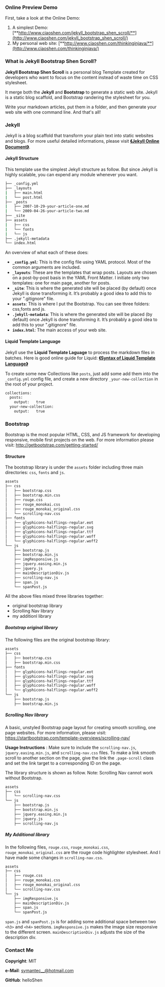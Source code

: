 
### Online Preview Demo

First, take a look at the Online Demo:
1. A simplest Demo: [**http://www.ciaoshen.com/jekyll_bootstrap_shen_scroll/**](http://www.ciaoshen.com/jekyll_bootstrap_shen_scroll/)
2. My personal web site: [**http://www.ciaoshen.com/thinkinginjava/**](http://www.ciaoshen.com/thinkinginjava/)

### What is Jekyll Bootstrap Shen Scroll?

**Jekyll Bootstrap Shen Scroll** is a personal blog Template created for developers who want to
focus on the content instead of waste time on CSS stylesheet.


It merge both the **Jekyll** and **Bootstrap** to generate a static web site. Jekyll is a static blog scaffold, and Bootstrap randering the stylesheet for you.


Write your markdown articles, put them in a folder, and then generate your web site with one command line. And that's all!

### Jekyll

Jekyll is a blog scaffold that transform your plain text into static websites and blogs. For more useful detailed informations, please visit [**《Jekyll Online Document》**](https://jekyllrb.com/docs/home/).

#### Jekyll Structure

This template use the simplest Jekyll structure as follow. But since Jekyll is highly scalable, you can expend any module whenever you want.

```bash
├── _config.yml
├── _layouts
|   ├── main.html
|   └── post.html
├── _posts
|   ├── 2007-10-29-your-article-one.md
|   └── 2009-04-26-your-article-two.md
├── _site
├── assets
|   ├── css
|   └── fonts
|   └── js
├── .jekyll-metadata
└── index.html
```

An overview of what each of these does:

* **`_config.yml`**: This is the config file using YAML protocol. Most of the common arguments are included.
* **`_layouts`**: These are the templates that wrap posts. Layouts are chosen on a post-by-post basis in the YAML Front Matter. I initiate only two templates: one for main page, another for posts.
* **`_site`**: This is where the generated site will be placed (by default) once Jekyll is done transforming it. It’s probably a good idea to add this to your ".gitignore" file.
* **`assets`**: This is where I put the Bootstrap. You can see three folders: css,fonts and js.
* **`.jekyll-metadata`**: This is where the generated site will be placed (by default) once Jekyll is done transforming it. It’s probably a good idea to add this to your ".gitignore" file.
* **`index.html`**: The main access of your web site.


#### Liquid Template Language

Jekyll use the **Liquid Template Laguage** to process the markdown files in batches. Here is good online guide for Liquid: [**《Syntax of Liquid Template Language》**](https://github.com/shopify/liquid/wiki/liquid-for-designers)


To create some new Collections like `posts`, just add some add them into the `_config.yml` config file, and create a new directory `_your-new-collection` in the root of your project.

```bash
collections:
  posts:
    output:   true
  your-new-collection:
    output:   true
```

### Bootstrap
Bootstrap is the most popular HTML, CSS, and JS framework for developing responsive, mobile first projects on the web. For more information please visit: http://getbootstrap.com/getting-started/

#### Structure

The bootstrap library is  under the `assets` folder including three main directories: `css`, `fonts` and `js`.

```bash
assets
├── css
│   ├── bootstrap.css
│   ├── bootstrap.min.css
│   ├── rouge.css
│   ├── rouge_monokai.css
│   ├── rouge_monokai_original.css
│   └── scrolling-nav.css
├── fonts
│   ├── glyphicons-halflings-regular.eot
│   ├── glyphicons-halflings-regular.svg
│   ├── glyphicons-halflings-regular.ttf
│   ├── glyphicons-halflings-regular.woff
│   └── glyphicons-halflings-regular.woff2
└── js
    ├── bootstrap.js
    ├── bootstrap.min.js
    ├── imgResponsive.js
    ├── jquery.easing.min.js
    ├── jquery.js
    ├── mainDescriptionDiv.js
    ├── scrolling-nav.js
    ├── span.js
    └── spanPost.js
```

All the above files mixed three libraries together:
* original bootstrap library
* Scrolling Nav library
* my additionl library

##### Bootstrap original library

The following files are the original bootstrap library:

```bash
assets
├── css
│   ├── bootstrap.css
│   ├── bootstrap.min.css
├── fonts
│   ├── glyphicons-halflings-regular.eot
│   ├── glyphicons-halflings-regular.svg
│   ├── glyphicons-halflings-regular.ttf
│   ├── glyphicons-halflings-regular.woff
│   └── glyphicons-halflings-regular.woff2
└── js
    ├── bootstrap.js
    ├── bootstrap.min.js
```

##### Scrolling Nav library

A basic, unstyled Bootstrap page layout for creating smooth scrolling, one page websites. For more information, please visit:  https://startbootstrap.com/template-overviews/scrolling-nav/

**Usage Instructions** : Make sure to include the `scrolling-nav.js`, `jquery.easing.min.js`, and `scrolling-nav.css` files. To make a link smooth scroll to another section on the page, give the link the `.page-scroll` class and set the link target to a corresponding ID on the page.

The library structure is shown as follow. Note: Scrolling Nav cannot work without Bootstrap.

```bash
assets
├── css
│   └── scrolling-nav.css
└── js
    ├── bootstrap.js
    ├── bootstrap.min.js
    ├── jquery.easing.min.js
    ├── jquery.js
    ├── scrolling-nav.js
```

##### My Additional library

In the following files, `rouge.css`, `rouge_monokai.css`, `rouge_monokai_original.css` are the rouge code highlighter stylesheet. And I have made some changes in `scrolling-nav.css`.

```bash
assets
├── css
│   ├── rouge.css
│   ├── rouge_monokai.css
│   ├── rouge_monokai_original.css
│   └── scrolling-nav.css
└── js
    ├── imgResponsive.js
    ├── mainDescriptionDiv.js
    ├── span.js
    └── spanPost.js
```

`span.js` and `spanPost.js` is for adding some additional space between two `<h3>` and `<h4>` sections. `imgResponsive.js` makes the image size responsive to the different screen. `mainDescriptionDiv.js` adjusts the size of the description div.


### Contact Me

**Copyright**: MIT

**e-Mail**: symantec__@hotmail.com

**GitHub**: helloShen
